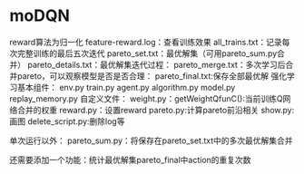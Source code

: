 # moDQN
reward算法为归一化
feature-reward.log：查看训练效果
all_trains.txt：记录每次完整训练的最后五次迭代
pareto_set.txt：最优解集（可用pareto_sum.py合并）
pareto_details.txt：最优解集迭代过程：
pareto_merge.txt：多次学习后合并pareto，可以观察模型是否是否合理：
pareto_final.txt:保存全部最优解
强化学习基本组件：
env.py
train.py
agent.py
algorithm.py
model.py
replay_memory.py
自定义文件：
weight.py：getWeightQfunC():当前训练Q网络合并的权重
reward.py：设置reward
pareto.py:计算pareto前沿相关
show.py:画图
delete_script.py:删除log等

单次运行以外：
pareto_sum.py：将保存在pareto_set.txt中的多次最优解集合并


还需要添加一个功能：统计最优解集pareto_final中action的重复次数